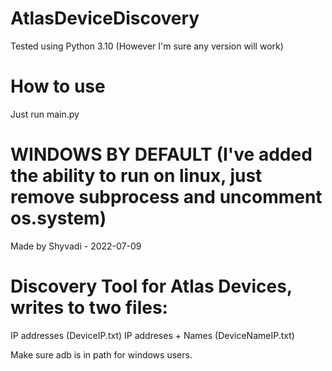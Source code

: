 # AtlasDeviceDiscovery
Tested using Python 3.10 (However I'm sure any version will work)

# How to use

Just run main.py

# WINDOWS BY DEFAULT (I've added the ability to run on linux, just remove subprocess and uncomment os.system)
Made by Shyvadi - 2022-07-09
# Discovery Tool for Atlas Devices, writes to two files:
IP addresses (DeviceIP.txt)
IP addreses + Names (DeviceNameIP.txt)

Make sure adb is in path for windows users.


